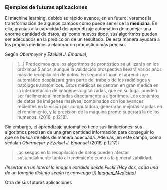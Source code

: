 ### Ejemplos de futuras aplicaciones
El machine learning, debido su rápido avance, en un futuro, veremos la transformación de algunos campos como puede ser el de la **medicina**. En ella, gracias a la capacidad del aprendizaje automático de manejar una enorme cantidad de datos, así como nuevos tipos, sus algoritmos pueden ser adecuados en la predicción de un resultado. De esta manera ayudará a los propios médicos a elaborar un  pronóstico más preciso.

Según *Obermeyer* y *Ezekiel J. Emanuel*, 
>[...] Predecimos que los algoritmos de pronóstico se utilizarán en los próximos 5 años, aunque la validación prospectiva llevará varios años más de recopilación de datos. En segundo lugar, el aprendizaje automático desplazará gran parte del trabajo de los radiólogos y patólogos anatómicos. Estos médicos se centran en gran medida en la interpretación de imágenes digitalizadas, que en su lugar pueden ser fácilmente alimentadas directamente a algoritmos. 
> Los conjuntos de datos de imágenes masivas, combinados con los avances recientes en la visión por computadora, generarán mejoras rápidas en el rendimiento, y la precisión de la máquina pronto superará la de los humanos. (2016, p.1218).

Sin embargo, el aprendizaje automático tiene sus limitaciones: sus algoritmos precisan de una gran cantidad información para conseguir lo que se busca de ellos de manera adecuada. Además, en este campo, como señalan *Obermeyer y Ezekiel J. Emanuel* (2016, p.1217):
>los sesgos en la recopilación de datos pueden afectar sustancialmente tanto al rendimiento como a la generalizabilidad.

*(Insertar en un lateral la imagen extraída desde Flickr (Hay dos, cada una de un tamaño distinto según te convenga :)) [Imagen_Medicina](https://drive.google.com/drive/u/1/folders/1NZqhluWW6xBl1O3JJ7HCnOhp6EkBl1P0))*

Otra de sus futuras aplicaciones 












